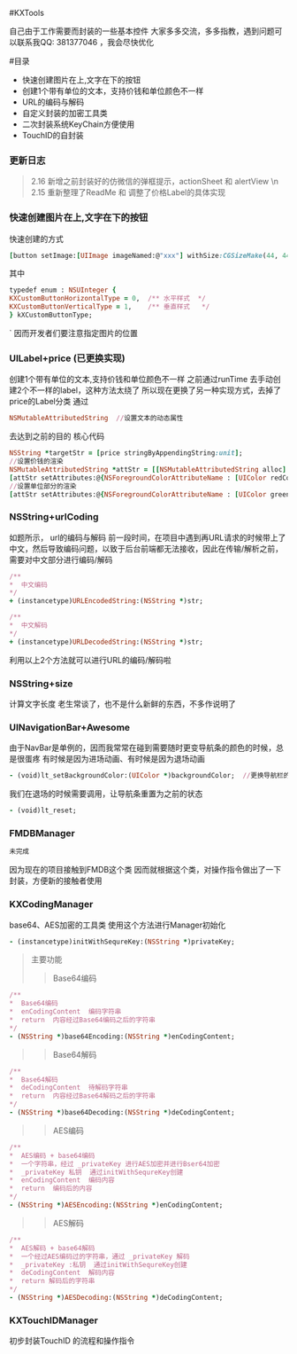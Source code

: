 #KXTools

自己由于工作需要而封装的一些基本控件
大家多多交流，多多指教，遇到问题可以联系我QQ: 381377046 ，我会尽快优化

#目录
- 快速创建图片在上,文字在下的按钮
- 创建1个带有单位的文本，支持价钱和单位颜色不一样
- URL的编码与解码
- 自定义封装的加密工具类
- 二次封装系统KeyChain方便使用
- TouchID的自封装


### 更新日志
> 2.16 新增之前封装好的仿微信的弹框提示，actionSheet 和 alertView  \n
> 2.15 重新整理了ReadMe 和 调整了价格Label的具体实现


### 快速创建图片在上,文字在下的按钮
快速创建的方式
```ruby
[button setImage:[UIImage imageNamed:@"xxx"] withSize:CGSizeMake(44, 44) andSubTtitle:@"测试按钮" andFont:13 withType:KXCustomButtonVerticalType stata:UIControlStateNormal];
```
其中
```ruby
typedef enum : NSUInteger {
KXCustomButtonHorizontalType = 0,  /** 水平样式  */
KXCustomButtonVerticalType = 1,    /** 垂直样式   */
} kXCustomButtonType;
```
`
因而开发者们要注意指定图片的位置

### UILabel+price (已更换实现)
创建1个带有单位的文本,支持价钱和单位颜色不一样
之前通过runTime 去手动创建2个不一样的label，这种方法太绕了
所以现在更换了另一种实现方式，去掉了price的Label分类
通过
```ruby
NSMutableAttributedString  //设置文本的动态属性
```
去达到之前的目的
核心代码
```ruby
NSString *targetStr = [price stringByAppendingString:unit];
//设置价钱的渲染
NSMutableAttributedString *attStr = [[NSMutableAttributedString alloc] initWithString:targetStr];
[attStr setAttributes:@{NSForegroundColorAttributeName : [UIColor redColor]} range:[targetStr rangeOfString:price]];
//设置单位部分的渲染
[attStr setAttributes:@{NSForegroundColorAttributeName : [UIColor greenColor] , NSFontAttributeName : [UIFont systemFontOfSize:13]} range:[targetStr rangeOfString:unit]];
```

###  NSString+urlCoding
如题所示， url的编码与解码
前一段时间，在项目中遇到再URL请求的时候带上了中文，然后导致编码问题，以致于后台前端都无法接收，因此在传输/解析之前，需要对中文部分进行编码/解码
```ruby
/**
*  中文编码
*/
+ (instancetype)URLEncodedString:(NSString *)str;

/**
*  中文解码
*/
+ (instancetype)URLDecodedString:(NSString *)str;
```
利用以上2个方法就可以进行URL的编码/解码啦


### NSString+size
计算文字长度
老生常谈了，也不是什么新鲜的东西，不多作说明了


### UINavigationBar+Awesome
由于NavBar是单例的，因而我常常在碰到需要随时更变导航条的颜色的时候，总是很蛋疼
有时候是因为进场动画、有时候是因为退场动画
```ruby
- (void)lt_setBackgroundColor:(UIColor *)backgroundColor;  //更换导航栏的背景颜色
```
我们在退场的时候需要调用，让导航条重置为之前的状态
```ruby
- (void)lt_reset; 
```
### FMDBManager
```ruby
未完成 
```
因为现在的项目接触到FMDB这个类
因而就根据这个类，对操作指令做出了一下封装，方便新的接触者使用


### KXCodingManager
base64、AES加密的工具类
使用这个方法进行Manager初始化
```ruby
- (instancetype)initWithSequreKey:(NSString *)privateKey;
```

> 主要功能
>>Base64编码
```ruby
/**
*  Base64编码
*  enCodingContent  编码字符串
*  return  内容经过Base64编码之后的字符串
*/
- (NSString *)base64Encoding:(NSString *)enCodingContent;
```
>>Base64解码
```ruby
/**
*  Base64解码
*  deCodingContent  待解码字符串
*  return  内容经过Base64解码之后的字符串
*/
- (NSString *)base64Decoding:(NSString *)deCodingContent;
```
>>AES编码
```ruby
/**
*  AES编码 + base64编码
*  一个字符串，经过 _privateKey 进行AES加密并进行Bser64加密
*  _privateKey 私钥  通过initWithSequreKey创建
*  enCodingContent  编码内容
*  return  编码后的内容
*/
- (NSString *)AESEncoding:(NSString *)enCodingContent;
```
>>AES解码
```ruby
/**
*  AES解码 + base64解码
*  一个经过AES编码过的字符串，通过 _privateKey 解码
*  _privateKey :私钥  通过initWithSequreKey创建
*  deCodingContent  解码内容
*  return 解码后的字符串
*/
- (NSString *)AESDecoding:(NSString *)deCodingContent;
```

### KXTouchIDManager
初步封装TouchID 的流程和操作指令

